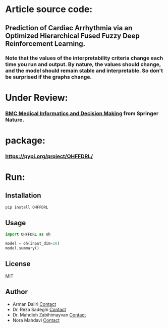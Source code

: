 # Article source code:
## Prediction of Cardiac Arrhythmia via an Optimized Hierarchical Fused Fuzzy Deep Reinforcement Learning.

### Note that the values ​​of the interpretability criteria change each time you run and output. By nature, the values ​​should change, and the model should remain stable and interpretable. So don't be surprised if the graphs change.

# Under Review:
### [BMC Medical Informatics and Decision Making](https://bmcmedinformdecismak.biomedcentral.com/) from Springer Nature.

# package:
### https://pypi.org/project/OHFFDRL/

# Run: 
## Installation
```bash
pip install OHFFDRL
```

## Usage
```python
import OHFFDRL as oh

model = oh(input_dim=10)
model.summary()
```

## License
MIT

## Author
- Arman Daliri [Contact](mailto:daliriwork2@gmail.com)
- Dr. Reza Sadeghi [Contact](mailto:Reza.Sadeghi@marist.edu)
- Dr. Mahdieh Zabihimayvan [Contact](mailto:Zabihimayvan@ccsu.edu)
- Nora Mahdavi [Contact](mailto:noramahdvi@gmail.com)
